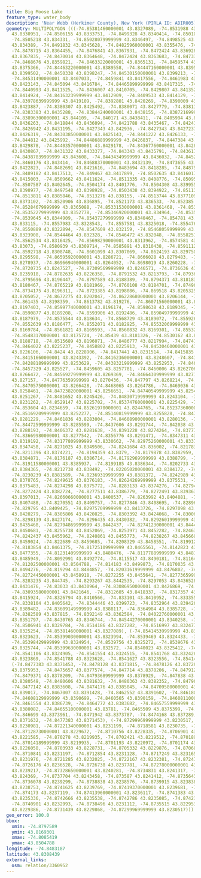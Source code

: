```yaml
---
title: Big Moose Lake
feature_type: water_body
description: 'Near Webb (Herkimer County), New York (PIRLA ID: ADIR005)'
geometry: MULTIPOLYGON (((-74.85381460000001 43.8327089, -74.8531988 43.8329696, -74.8517131
  43.8330951, -74.8506155 43.8333751, -74.8499328 43.8340414, -74.85010680000001 43.8342731,
  -74.8505218 43.834331, -74.85028079999999 43.8346497, -74.8498525 43.8348235, -74.8495446
  43.834389, -74.8491832 43.8345628, -74.84825960000001 43.8355476, -74.8479652 43.8358373,
  -74.8478715 43.8364455, -74.8476841 43.8367931, -74.8472424 43.8369283, -74.8469345
  43.8367835, -74.8470014 43.8364648, -74.8472424 43.8363683, -74.84733610000001 43.8360883,
  -74.8468676 43.8359821, -74.84633220000001 43.8365131, -74.8459574 43.8370828, -74.845181
  43.8375366, -74.84463220000001 43.8389558, -74.84447160000001 43.8395254, -74.84465899999999
  43.8399502, -74.8450338 43.8398247, -74.84530150000001 43.8399213, -74.8453952 43.8403075,
  -74.84531490000001 43.8407033, -74.8459841 43.8417556, -74.8461983 43.8421611, -74.84543360000001
  43.8423143, -74.845094 43.8416784, -74.84465899999999 43.8417315, -74.8443757 43.8415015,
  -74.8440993 43.8411525, -74.8436007 43.8410705, -74.8429807 43.8413524, -74.8421642
  43.8414924, -74.84163239999999 43.8412909, -74.8409533 43.8414129, -74.8403074 43.8415722,
  -74.83978639999999 43.8419109, -74.8392801 43.8420269, -74.8390009 43.8423, -74.8384614
  43.8423887, -74.8380307 43.8425492, -74.8380071 43.8427779, -74.83811590000001 43.8430782,
  -74.8383383 43.8435288, -74.83844240000001 43.8438155, -74.83872169999999 43.8440032,
  -74.83896300000001 43.844109, -74.840171 43.8438411, -74.8405994 43.843817, -74.8413991
  43.8436263, -74.8418844 43.8436094, -74.8421788 43.8435467, -74.8424164 43.8433029,
  -74.8426942 43.8431195, -74.8427343 43.842936, -74.8427343 43.8427237, -74.8428481
  43.8426319, -74.84303850000001 43.8425143, -74.8441222 43.8426133, -74.8445309 43.8425461,
  -74.844812 43.8425992, -74.84486889999999 43.8426837, -74.8447384 43.8428936, -74.84439709999999
  43.8429878, -74.84403570000001 43.8429178, -74.84367760000001 43.8428768, -74.8430987
  43.8430867, -74.8431322 43.8433377, -74.843343 43.8435791, -74.8436174 43.8436249,
  -74.84387839999999 43.843608, -74.84434349999999 43.8436032, -74.8452604 43.8435574,
  -74.8460176 43.843414, -74.84688370000001 43.8432139, -74.8473655 43.8429001, -74.84784740000001
  43.8422823, -74.8482691 43.8421616, -74.8483694 43.8418285, -74.8487576 43.8415968,
  -74.8489182 43.8417513, -74.849467 43.8417899, -74.8502635 43.8416017, -74.8507654
  43.8415003, -74.8509662 43.8411624, -74.8511335 43.8408776, -74.8509528 43.8404962,
  -74.8507587 43.8402645, -74.8504174 43.8401776, -74.8504308 43.8399556, -74.85003589999999
  43.8398977, -74.8497548 43.8398928, -74.8503438 43.8394922, -74.8511335 43.8388936,
  -74.8513811 43.8385846, -74.8513276 43.838155, -74.8513744 43.8377109, -74.851602
  43.8373102, -74.8520906 43.836895, -74.8521173 43.836533, -74.852385 43.8365716,
  -74.85284679999999 43.8365088, -74.85331530000001 43.8361468, -74.8534626 43.8357895,
  -74.85352279999999 43.8352778, -74.85346920000001 43.834964, -74.8535897 43.8347709,
  -74.8539645 43.8344909, -74.85437279999999 43.8340467, -74.854781 43.8340757, -74.8555908
  43.833115, -74.8557983 43.8328543, -74.8557581 43.8325018, -74.85547699999999 43.8323956,
  -74.8550889 43.8322894, -74.8547609 43.832159, -74.85468059999999 43.832159, -74.85451999999999
  43.8323908, -74.8544464 43.832328, -74.8546472 43.832048, -74.8558251 43.8318645,
  -74.8562534 43.8316425, -74.85698290000001 43.8313962, -74.8574581 43.8311597, -74.857786
  43.83073, -74.8580939 43.8309714, -74.8585891 43.8310438, -74.8591112 43.830981,
  -74.8592718 43.8308748, -74.8601099 43.8307069, -74.8624193 43.8297509, -74.863309
  43.8295598, -74.86595920000001 43.8286721, -74.8666028 43.8279483, -74.86715169999999
  43.8278937, -74.86966940000001 43.8264052, -74.8698019 43.8260228, -74.8708998 43.8252307,
  -74.8720735 43.8247527, -74.87309569999999 43.8246571, -74.8736636 43.8249439, -74.8771656
  43.8235918, -74.8782635 43.8226358, -74.8791532 43.8213793, -74.87936139999999 43.8203686,
  -74.8795696 43.8196447, -74.8797589 43.8188389, -74.8794371 43.8181833, -74.87803630000001
  43.8180467, -74.8765219 43.8181969, -74.8760108 43.8184701, -74.87496969999999 43.8189208,
  -74.8734175 43.8196311, -74.8723385 43.8198086, -74.869518 43.8205325, -74.86824970000001
  43.8205052, -74.8672275 43.8202047, -74.86228680000001 43.8206144, -74.8617 43.8203686,
  -74.861435 43.8198359, -74.8613782 43.819276, -74.86071560000001 43.8194808, -74.860337
  43.8197403, -74.85997740000001 43.8196174, -74.8598638 43.8189345, -74.8592013 43.8187023,
  -74.8590877 43.8189208, -74.8593906 43.8192486, -74.85904979999999 43.819276, -74.8578005
  43.8187979, -74.8575544 43.818634, -74.8568729 43.8189072, -74.8559264 43.8189072,
  -74.8552639 43.8186477, -74.8552071 43.8182925, -74.85532069999999 43.8177052, -74.8562572
  43.8169784, -74.8561821 43.8169593, -74.8560832 43.8169301, -74.85532689999999 43.8175048,
  -74.85483170000001 43.8175724, -74.85439 43.8181326, -74.8530162 43.8188991, -74.85235369999999
  43.8188718, -74.8515689 43.8196071, -74.8486777 43.8217994, -74.8474195 43.8219925,
  -74.8464022 43.8225237, -74.8458802 43.8225913, -74.84530460000001 43.8223981, -74.8440062
  43.8226106, -74.8424 43.8228906, -74.8417441 43.8231514, -74.8415835 43.8238757,
  -74.84151660000001 43.8243392, -74.84162360000001 43.8248607, -74.8419717 43.8251408,
  -74.84288189999999 43.8253629, -74.84383219999999 43.8252953, -74.8460006 43.824938,
  -74.8457329 43.825527, -74.8459605 43.8257781, -74.8460006 43.8262706, -74.84563919999999
  43.8266472, -74.84569279999999 43.8269369, -74.84664309999999 43.8271976, -74.8473821
  43.827157, -74.84776359999999 43.8270436, -74.847797 43.8268214, -74.8474022 43.8266887,
  -74.84705750000001 43.8266428, -74.8468065 43.8264786, -74.8469036 43.8262758, -74.8472349
  43.8258461, -74.84723820000001 43.8256651, -74.84740549999999 43.8254309, -74.84725829999999
  43.8251267, -74.8481652 43.8245426, -74.84830719999999 43.8243104, -74.85037269999999
  43.8231262, -74.8529147 43.8225702, -74.85374760000001 43.8225429, -74.8542398 43.8230345,
  -74.853604 43.8234659, -74.85261970000001 43.8244765, -74.85237360000001 43.8249819,
  -74.85169209999999 43.8252277, -74.85140819999999 43.8255828, -74.84748980000001
  43.8281229, -74.8461836 43.8283004, -74.84608900000001 43.8280136, -74.8452939 43.8283414,
  -74.84472599999999 43.8285599, -74.8437606 43.8291744, -74.842038 43.8295021, -74.84145119999999
  43.8288193, -74.8406372 43.8281638, -74.8391228 43.8274264, -74.8377788 43.8273172,
  -74.83669980000001 43.8277542, -74.8356776 43.8291471, -74.8347311 43.8306219, -74.8337468
  43.8319192, -74.83177809999999 43.8330662, -74.82975260000001 43.8337217, -74.8286547
  43.8347458, -74.8271025 43.8349506, -74.8241684 43.836002, -74.8217832 43.8367257,
  -74.8211396 43.8374221, -74.8194359 43.8379, -74.8179878 43.8382959, -74.8176187
  43.8384871, -74.8176187 43.8386714, -74.81792969999999 43.8388799, -74.8182376 43.8388775,
  -74.81911580000001 43.8385937, -74.8199185 43.8386344, -74.8202733 43.8386538, -74.82069490000001
  43.8384365, -74.8212738 43.838492, -74.82205020000001 43.8384172, -74.8227194 43.8382362,
  -74.8230239 43.8381589, -74.82369319999999 43.8381372, -74.8242989 43.8380214, -74.8244863
  43.8378765, -74.8249615 43.8376183, -74.82624269999999 43.8375531, -74.82698139999999
  43.8375483, -74.8274298 43.8375772, -74.8283133 43.8374276, -74.8279452 43.8378283,
  -74.8272424 43.8382724, -74.8277511 43.8386779, -74.8272491 43.8393634, -74.8270551
  43.8397013, -74.82660660000001 43.8400537, -74.8263992 43.8404881, -74.82678730000001
  43.8407488, -74.8270551 43.8409757, -74.8277846 43.8408695, -74.8289692 43.8406812,
  -74.829795 43.8409425, -74.82975709999999 43.8413726, -74.8297098 43.8417753, -74.8300316
  43.8420279, -74.8305806 43.8420825, -74.8303392 43.8424068, -74.83006 43.8425262,
  -74.8298139 43.8427174, -74.8296435 43.8430382, -74.82926019999999 43.8433249, -74.82892889999999
  43.8435468, -74.82794869999999 43.8442437, -74.82741230000001 43.8444207, -74.82610320000001
  43.8450681, -74.8255738 43.8452069, -74.8253971 43.8452282, -74.8246374 43.8454466,
  -74.8242437 43.8455962, -74.8240861 43.8455773, -74.8238267 43.8456602, -74.8230104
  43.8459024, -74.822689 43.8459685, -74.8208329 43.8458551, -74.8199121 43.84609,
  -74.8183854 43.8461375, -74.81725109999999 43.8465561, -74.8142823 43.8470245, -74.8129883
  43.8477355, -74.81231409999999 43.8480476, -74.81177889999999 43.848158, -74.80854189999999
  43.8485949, -74.8092991 43.8492774, -74.8115517 43.8490181, -74.8116464 43.8497825,
  -74.81202500000001 43.8504788, -74.814183 43.8499873, -74.8170035 43.8497006, -74.8192751
  43.8494276, -74.819294 43.8484857, -74.82031619999999 43.8476802, -74.8253704 43.8466563,
  -74.82724450000001 43.8458918, -74.8272255 43.8455641, -74.82773659999999 43.8446767,
  -74.8283235 43.844745, -74.8293267 43.8442535, -74.8297053 43.8436528, -74.8299514
  43.8431476, -74.83033 43.8430964, -74.83086950000001 43.8426869, -74.8310067 43.8422841,
  -74.83093580000001 43.8421646, -74.8312605 43.8418337, -74.8317357 43.8419206, -74.83217740000001
  43.8415924, -74.8326794 43.8410566, -74.833101 43.8410952, -74.83335529999999 43.8408973,
  -74.8338104 43.8405642, -74.8344446 43.8399723, -74.8352964 43.8394261, -74.8356371
  43.8389482, -74.83609149999999 43.8388117, -74.8364984 43.8385728, -74.8378709 43.8379583,
  -74.8382589 43.837815, -74.8392149 43.8362584, -74.84022760000001 43.8356849, -74.8412498
  43.8351797, -74.8430765 43.8346744, -74.84544270000001 43.8340258, -74.8486686 43.833511,
  -74.8506941 43.8329784, -74.8514186 43.8327282, -74.8516997 43.8324772, -74.85327909999999
  43.8325254, -74.85381460000001 43.8327089), (-74.85414539999999 43.8323565, -74.85408390000001
  43.8323623, -74.85399030000001 43.8323994, -74.8539469 43.8324433, -74.8539469 43.832478,
  -74.85398429999999 43.8324954, -74.8539756 43.8325272, -74.8539676 43.8325551, -74.853977
  43.8325744, -74.85399630000001 43.832572, -74.8540023 43.8325412, -74.8540672 43.8325161,
  -74.8541106 43.8324905, -74.8541554 43.8324515, -74.8541768 43.832426, -74.8541848
  43.8323869, -74.8541788 43.8323628, -74.8541627 43.8323556, -74.85414539999999 43.8323565),
  (-74.8477383 43.8371453, -74.8478128 43.8371815, -74.8478126 43.8372625, -74.8475653
  43.8375953, -74.8475657 43.8377574, -74.847714 43.8378206, -74.8479123 43.8378028,
  -74.8479371 43.8378209, -74.84793689999999 43.8378929, -74.847838 43.8379648, -74.84783779999999
  43.8380549, -74.8480606 43.8381632, -74.8480363 43.8382352, -74.8479624 43.8382891,
  -74.8477142 43.8383608, -74.8474176 43.8385045, -74.84709580000001 43.8387742, -74.84692339999999
  43.839017, -74.8467007 43.8391428, -74.8462552 43.8391602, -74.8461806 43.8391421,
  -74.84608129999999 43.8390699, -74.8460565 43.8390159, -74.84608110000001 43.8388178,
  -74.8461554 43.8386739, -74.8464772 43.8383682, -74.84657559999999 43.8382062, -74.8466002
  43.8380082, -74.84655100000001 43.83781, -74.8465509 43.8375399, -74.8466001 43.8374499,
  -74.846699 43.8373961, -74.8471942 43.8373787, -74.8474168 43.837289, -74.8476146
  43.8371632, -74.8477383 43.8371453), (-74.87299969999999 43.8230517, -74.87256120000001
  43.8230981, -74.87221340000001 43.8231199, -74.8718581 43.8230735, -74.8715141 43.8230217,
  -74.87128730000001 43.8229672, -74.8710756 43.8228335, -74.8706901 43.8225212, -74.8703933
  43.8221585, -74.870278 43.8219935, -74.8702421 43.8219512, -74.8701892 43.8219499,
  -74.87014189999999 43.8219935, -74.8701193 43.8220972, -74.8701174 43.8223562, -74.8702081
  43.8226058, -74.8703933 43.8228731, -74.8705332 43.8229876, -74.8706806 43.8230994,
  -74.8710841 43.8231197, -74.8712854 43.8231128, -74.8717249 43.8231658, -74.8719574
  43.8231976, -74.8721285 43.8232025, -74.8722167 43.8232381, -74.8724773 43.8234802,
  -74.8726176 43.8236528, -74.8726738 43.8237781, -74.87278000000001 43.8238699, -74.8729879
  43.8239217, -74.87328650000001 43.8240281, -74.8734831 43.8241317, -74.87372879999999
  43.824369, -74.8737704 43.8243458, -74.873587 43.8241412, -74.8735643 43.824009,
  -74.8736078 43.8239299, -74.8738838 43.8238576, -74.8739915 43.8238385, -74.87411059999999
  43.8238753, -74.8741625 43.8239769, -74.87419370000001 43.8239681, -74.8741474 43.8238447,
  -74.874173 43.8237119, -74.87413960000001 43.8236117, -74.8741383 43.8235461, -74.87417430000001
  43.8235336, -74.8742666 43.8235538, -74.8742786 43.8235085, -74.8742158 43.8234333,
  -74.8740901 43.8232993, -74.8738496 43.8231112, -74.8735515 43.8229531, -74.8733524
  43.8229386, -74.8731439 43.8229868, -74.87299969999999 43.8230517)))
geo_error: 100.0
bbox:
  xmin: -74.8797589
  ymin: 43.8169301
  xmax: -74.8085419
  ymax: 43.8504788
longitude: -74.8483187
latitude: 43.8308439
external_links:
  osm: relation/3360952
---
```

